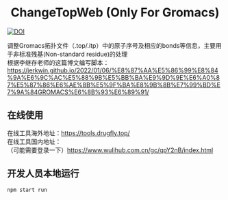 <h1 align="center">ChangeTopWeb (Only For Gromacs) </h1>

[![DOI](https://zenodo.org/badge/662965653.svg)](https://zenodo.org/badge/latestdoi/662965653)

调整Gromacs拓扑文件（.top/.itp）中的原子序号及相应的bonds等信息，主要用于非标准残基(Non-standard residue)的处理 \
根据李继存老师的这篇博文编写脚本：https://jerkwin.github.io/2022/01/06/%E8%87%AA%E5%86%99%E8%84%9A%E6%9C%AC%E5%88%9B%E5%BB%BA%E9%9D%9E%E6%A0%87%E5%87%86%E6%AE%8B%E5%9F%BA%E8%9B%8B%E7%99%BD%E7%9A%84GROMACS%E6%8B%93%E6%89%91/


## 在线使用

在线工具海外地址：https://tools.drugfly.top/ \
在线工具国内地址：\
（可能需要登录一下）https://www.wulihub.com.cn/gc/qpY2nB/index.html

## 开发人员本地运行
```bash
npm start run
```